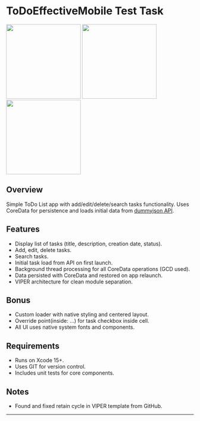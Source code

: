 # ToDoEffectiveMobile Test Task

<img src="https://github.com/sjapi/DogeExplorerApp_iOS/blob/main/screenshots/1.png" width="200">

<img src="https://github.com/sjapi/DogeExplorerApp_iOS/blob/main/screenshots/2.png" width="200">

<img src="https://github.com/sjapi/DogeExplorerApp_iOS/blob/main/screenshots/3.png" width="200">

## Overview  
Simple ToDo List app with add/edit/delete/search tasks functionality. Uses CoreData for persistence and loads initial data from [dummyjson API](https://dummyjson.com/todos).

## Features  
- Display list of tasks (title, description, creation date, status).  
- Add, edit, delete tasks.  
- Search tasks.  
- Initial task load from API on first launch.  
- Background thread processing for all CoreData operations (GCD used).  
- Data persisted with CoreData and restored on app relaunch.  
- VIPER architecture for clean module separation.  

## Bonus  
- Custom loader with native styling and centered layout.  
- Override point(inside: ...) for task checkbox inside cell.  
- All UI uses native system fonts and components.  

## Requirements  
- Runs on Xcode 15+.  
- Uses GIT for version control.  
- Includes unit tests for core components.  

## Notes 
- Found and fixed retain cycle in VIPER template from GitHub.  

---

